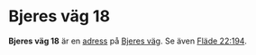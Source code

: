 # Bjeres väg 18

**Bjeres väg 18** är en [adress](adress) på [Bjeres väg](bjeres%20väg). Se även [Fläde 22:194](fläde%2022:194).
